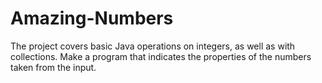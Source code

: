 # Amazing-Numbers
The project covers basic Java operations on integers, as well as with collections. Make a program that indicates the properties of the numbers taken from the input.
